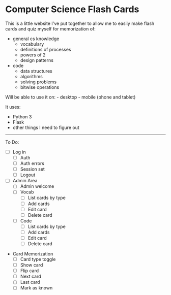 # Computer Science Flash Cards

This is a little website I've put together to allow me to easily make flash cards and quiz myself for memorization of:

- general cs knowledge
    - vocabulary
    - definitions of processes
    - powers of 2
    - design patterns
- code
    - data structures
    - algorithms
    - solving problems
    - bitwise operations

Will be able to use it on:
    - desktop
    - mobile (phone and tablet)

It uses:
- Python 3
- Flask
- other things I need to figure out

---

To Do:

- [ ] Log in
    - [ ] Auth
    - [ ] Auth errors
    - [ ] Session set
    - [ ] Logout
- [ ] Admin Area
    - [ ] Admin welcome
    - [ ] Vocab
        - [ ] List cards by type
        - [ ] Add cards
        - [ ] Edit card
        - [ ] Delete card
    - [ ] Code
        - [ ] List cards by type
        - [ ] Add cards
        - [ ] Edit card
        - [ ] Delete card
- Card Memorization
    - [ ] Card type toggle
    - [ ] Show card
    - [ ] Flip card
    - [ ] Next card
    - [ ] Last card
    - [ ] Mark as known

